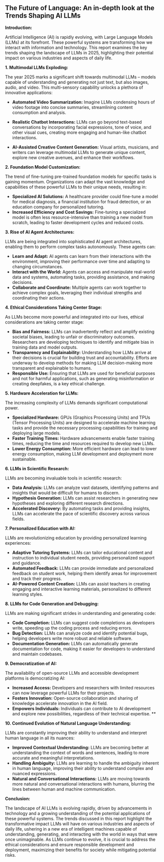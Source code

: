 ##  The Future of Language: An in-depth look at the Trends Shaping AI LLMs

**Introduction:** 

Artificial Intelligence (AI) is rapidly evolving, with Large Language Models (LLMs) at its forefront.  These powerful systems are transforming how we interact with information and technology. This report examines the key trends shaping the landscape of LLMs in 2025, highlighting their potential impact on various industries and aspects of daily life.

**1. Multimodal LLMs Exploding:**

The year 2025 marks a significant shift towards multimodal LLMs – models capable of understanding and generating not just text, but also images, audio, and video. This multi-sensory capability unlocks a plethora of innovative applications:

* **Automated Video Summarization:** Imagine LLMs condensing hours of video footage into concise summaries, streamlining content consumption and analysis.
* **Realistic Chatbot Interactions:**  LLMs can go beyond text-based conversations by incorporating facial expressions, tone of voice, and other visual cues, creating more engaging and human-like chatbot interactions.

* **AI-Assisted Creative Content Generation:** Visual artists, musicians, and writers can leverage multimodal LLMs to generate unique content, explore new creative avenues, and enhance their workflows.

**2. Foundation Model Customization:**

The trend of fine-tuning pre-trained foundation models for specific tasks is gaining momentum. Organizations can adapt the vast knowledge and capabilities of these powerful LLMs to their unique needs, resulting in:

* **Specialized AI Solutions:**  A healthcare provider could fine-tune a model for medical diagnosis, a financial institution for fraud detection, or an education company for personalized tutoring. 
* **Increased Efficiency and Cost Savings:**  Fine-tuning a specialized model is often less resource-intensive than training a new model from scratch, leading to faster development cycles and reduced costs.

 **3. Rise of AI Agent Architectures:**

LLMs are being integrated into sophisticated AI agent architectures, enabling them to perform complex tasks autonomously. These agents can:

* **Learn and Adapt:**  AI agents can learn from their interactions with the environment, improving their performance over time and adapting to changing circumstances.
* **Interact with the World:**  Agents can access and manipulate real-world data and systems, automating tasks, providing assistance, and making decisions.
* **Collaborate and Coordinate:** Multiple agents can work together to achieve complex goals, leveraging their individual strengths and coordinating their actions.

**4. Ethical Considerations Taking Center Stage:**

 As LLMs become more powerful and integrated into our lives, ethical considerations are taking center stage:

* **Bias and Fairness:**  LLMs can inadvertently reflect and amplify existing societal biases, leading to unfair or discriminatory outcomes. Researchers are developing techniques to identify and mitigate bias in training data and model outputs.
* **Transparency and Explainability:**  Understanding how LLMs arrive at their decisions is crucial for building trust and accountability.  Efforts are underway to develop methods for making LLM decision-making more transparent and explainable to humans.
* **Responsible Use:**  Ensuring that LLMs are used for beneficial purposes and not for harmful applications, such as generating misinformation or creating deepfakes, is a key ethical challenge.

**5. Hardware Acceleration for LLMs:**

The increasing complexity of LLMs demands significant computational power.

* **Specialized Hardware:**  GPUs (Graphics Processing Units) and TPUs (Tensor Processing Units) are designed to accelerate machine learning tasks and provide the necessary processing capabilities for training and deploying large models.  
* **Faster Training Times:**  Hardware advancements enable faster training times, reducing the time and resources required to develop new LLMs.
* **Lower Energy Consumption:**  More efficient hardware can lead to lower energy consumption, making LLM development and deployment more sustainable.

**6. LLMs in Scientific Research:** 

LLMs are becoming invaluable tools in scientific research:

* **Data Analysis:** LLMs can analyze vast datasets, identifying patterns and insights that would be difficult for humans to discern.
* **Hypothesis Generation:** LLMs can assist researchers in generating new hypotheses and exploring different research directions.
* **Accelerated Discovery:** By automating tasks and providing insights, LLMs can accelerate the pace of scientific discovery across various fields.

**7. Personalized Education with AI:**

LLMs are revolutionizing education by providing personalized learning experiences:

* **Adaptive Tutoring Systems:**  LLMs can tailor educational content and instruction to individual student needs, providing personalized support and guidance.
* **Automated Feedback:** LLMs can provide immediate and personalized feedback on student work, helping them identify areas for improvement and track their progress.
* **AI-Powered Content Creation:** LLMs can assist teachers in creating engaging and interactive learning materials, personalized to different learning styles.

**8. LLMs for Code Generation and Debugging:**

LLMs are making significant strides in understanding and generating code:

* **Code Completion:** LLMs can suggest code completions as developers write, speeding up the coding process and reducing errors.
* **Bug Detection:** LLMs can analyze code and identify potential bugs, helping developers write more robust and reliable software.
* **Documentation Generation:** LLMs can automatically generate documentation for code, making it easier for developers to understand and maintain codebases.



**9. Democratization of AI:**

 The availability of open-source LLMs and accessible development platforms is democratizing AI:

* **Increased Access:** Developers and researchers with limited resources can now leverage powerful LLMs for their projects.
* **Fosters Innovation:** Open-source collaboration and sharing of knowledge accelerate innovation in the AI field.
* **Empowers Individuals:** Individuals can contribute to AI development and explore new possibilities, regardless of their technical expertise. **

**10. Continued Evolution of Natural Language Understanding:**

LLMs are constantly improving their ability to understand and interpret human language in all its nuances:

* **Improved Contextual Understanding:** LLMs are becoming better at understanding the context of words and sentences, leading to more accurate and meaningful interpretations.
* **Handling Ambiguity:** LLMs are learning to handle the ambiguity inherent in human language, improving their ability to understand complex and nuanced expressions. 
* **Natural and Conversational Interactions:** LLMs are moving towards more natural and conversational interactions with humans, blurring the lines between human and machine communication.


**Conclusion:**

The landscape of AI LLMs is evolving rapidly, driven by advancements in technology and a growing understanding of the potential applications of these powerful systems.  The trends discussed in this report highlight the transformative impact LLMs will have on various industries and aspects of daily life, ushering in a new era of intelligent machines capable of understanding, generating, and interacting with the world in ways that were once unimaginable. As LLMs continue to evolve, it is crucial to address the ethical considerations and ensure responsible development and deployment, maximizing their benefits for society while mitigating potential risks.